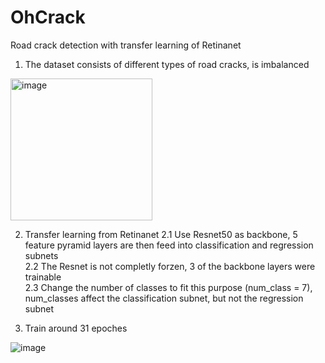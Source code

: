 # OhCrack
Road crack detection with transfer learning of Retinanet 
1. The dataset consists of different types of road cracks, is imbalanced 
<img width="227" alt="image" src="https://user-images.githubusercontent.com/45325095/166853793-1895d8c1-6b20-49e0-927a-95cf1d52f933.png">

2. Transfer learning from Retinanet 
  2.1 Use Resnet50 as backbone, 5 feature pyramid layers are then feed into classification and regression subnets\
  2.2 The Resnet is not completly forzen, 3 of the backbone layers were trainable\
  2.3 Change the number of classes to fit this purpose (num_class = 7), num_classes affect the classification subnet, but not the regression subnet

4. Train around 31 epoches


![image](https://user-images.githubusercontent.com/45325095/166853678-ad6c5d53-ed30-4191-8d26-2e5587520ebc.png)

